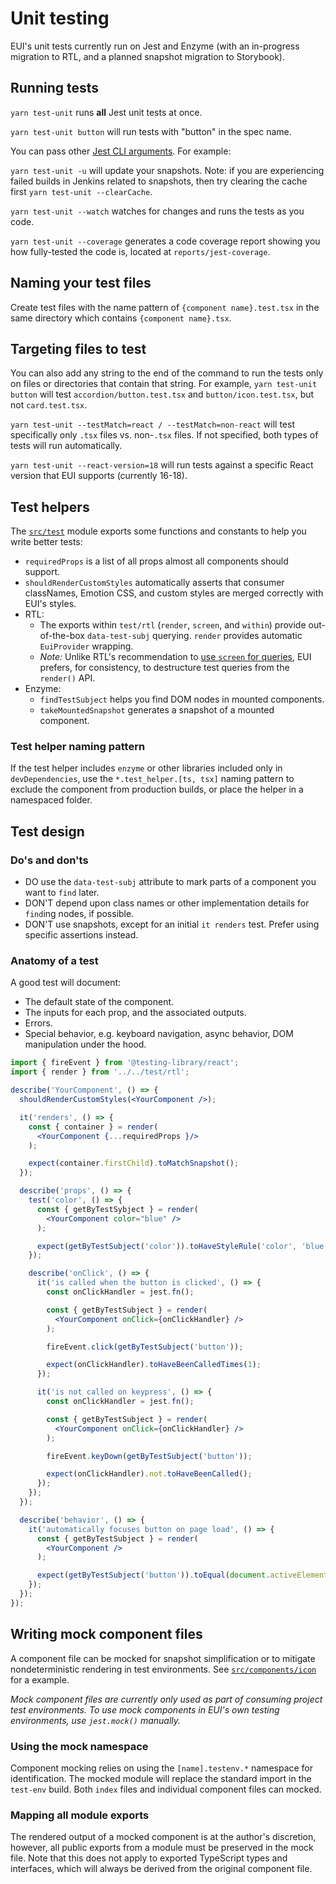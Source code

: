 # Unit testing

EUI's unit tests currently run on Jest and Enzyme (with an in-progress migration to RTL, and a planned snapshot migration to Storybook).

## Running tests

`yarn test-unit` runs **all** Jest unit tests at once.

`yarn test-unit button` will run tests with "button" in the spec name.

You can pass other [Jest CLI arguments](https://jestjs.io/docs/cli). For example:

`yarn test-unit -u` will update your snapshots.
Note: if you are experiencing failed builds in Jenkins related to snapshots, then try clearing the cache first `yarn test-unit --clearCache`.

`yarn test-unit --watch` watches for changes and runs the tests as you code.

`yarn test-unit --coverage` generates a code coverage report showing you how
fully-tested the code is, located at `reports/jest-coverage`.

## Naming your test files

Create test files with the name pattern of `{component name}.test.tsx` in the same directory which
contains `{component name}.tsx`.

## Targeting files to test

You can also add any string to the end of the command to run the tests only on files or directories that contain that string. For example, `yarn test-unit button` will test `accordion/button.test.tsx` and `button/icon.test.tsx`, but not `card.test.tsx`.

`yarn test-unit --testMatch=react / --testMatch=non-react` will test specifically only `.tsx` files vs. non-`.tsx` files. If not specified, both types of tests will run automatically.

`yarn test-unit --react-version=18` will run tests against a specific React version that EUI supports (currently 16-18).

## Test helpers

The [`src/test`](../../../src/test) module exports some functions and constants to help you write better tests:

* `requiredProps` is a list of all props almost all components should support.
* `shouldRenderCustomStyles` automatically asserts that consumer classNames, Emotion CSS, and custom styles are merged correctly with EUI's styles.
* RTL:
  * The exports within `test/rtl` (`render`, `screen`, and `within`) provide out-of-the-box `data-test-subj` querying. `render` provides automatic `EuiProvider` wrapping.
  * _Note:_ Unlike RTL's recommendation to [use `screen` for queries](https://testing-library.com/docs/queries/about/#using-queries), EUI prefers, for consistency, to destructure test queries from the `render()` API.
* Enzyme:
  * `findTestSubject` helps you find DOM nodes in mounted components.
  * `takeMountedSnapshot` generates a snapshot of a mounted component.

### Test helper naming pattern

If the test helper includes `enzyme` or other libraries included only in `devDependencies`, use the `*.test_helper.[ts, tsx]` naming pattern to exclude the component from production builds, or place the helper in a namespaced folder.

## Test design

### Do's and don'ts

* DO use the `data-test-subj` attribute to mark parts of a component you want to `find` later.
* DON'T depend upon class names or other implementation details for `find`ing nodes, if possible.
* DON'T use snapshots, except for an initial `it renders` test. Prefer using specific assertions instead.

### Anatomy of a test

A good test will document:

* The default state of the component.
* The inputs for each prop, and the associated outputs.
* Errors.
* Special behavior, e.g. keyboard navigation, async behavior, DOM manipulation under the hood.

```jsx
import { fireEvent } from '@testing-library/react';
import { render } from '../../test/rtl';

describe('YourComponent', () => {
  shouldRenderCustomStyles(<YourComponent />);

  it('renders', () => {
    const { container } = render(
      <YourComponent {...requiredProps }/>
    );

    expect(container.firstChild).toMatchSnapshot();
  });

  describe('props', () => {
    test('color', () => {
      const { getByTestSybject } = render(
        <YourComponent color="blue" />
      );

      expect(getByTestSubject('color')).toHaveStyleRule('color', 'blue');
    });

    describe('onClick', () => {
      it('is called when the button is clicked', () => {
        const onClickHandler = jest.fn();

        const { getByTestSubject } = render(
          <YourComponent onClick={onClickHandler} />
        );

        fireEvent.click(getByTestSubject('button'));

        expect(onClickHandler).toHaveBeenCalledTimes(1);
      });

      it('is not called on keypress', () => {
        const onClickHandler = jest.fn();

        const { getByTestSubject } = render(
          <YourComponent onClick={onClickHandler} />
        );

        fireEvent.keyDown(getByTestSubject('button'));

        expect(onClickHandler).not.toHaveBeenCalled();
      });
    });
  });

  describe('behavior', () => {
    it('automatically focuses button on page load', () => {
      const { getByTestSubject } = render(
        <YourComponent />
      );

      expect(getByTestSubject('button')).toEqual(document.activeElement);
    });
  });
});

```

## Writing mock component files

A component file can be mocked for snapshot simplification or to mitigate nondeterministic rendering in test environments. See [`src/components/icon`](../../../src/components/icon) for a example.

_Mock component files are currently only used as part of consuming project test environments. To use mock components in EUI's own testing environments, use `jest.mock()` manually._

### Using the mock namespace

Component mocking relies on using the `[name].testenv.*` namespace for identification. The mocked module will replace the standard import in the `test-env` build. Both `index` files and individual component files can mocked.

### Mapping all module exports

The rendered output of a mocked component is at the author's discretion, however, all public exports from a module must be preserved in the mock file. Note that this does not apply to exported TypeScript types and interfaces, which will always be derived from the original component file.
